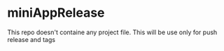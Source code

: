 # miniAppRelease
This repo doesn't containe any project file. This will be use only for push release and tags
